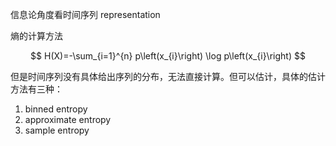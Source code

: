 信息论角度看时间序列 representation

熵的计算方法

$$
H(X)=-\sum_{i=1}^{n} p\left(x_{i}\right) \log p\left(x_{i}\right)
$$

但是时间序列没有具体给出序列的分布，无法直接计算。但可以估计，具体的估计方法有三种：

1. binned entropy
2. approximate entropy
3. sample entropy


